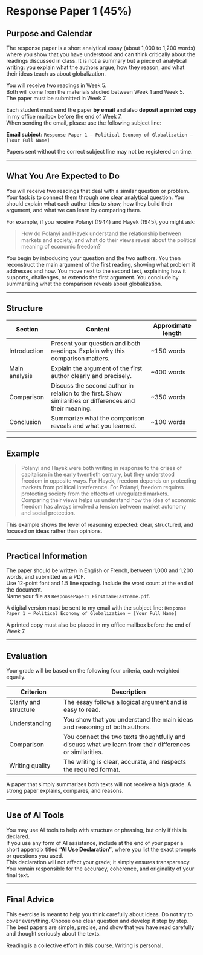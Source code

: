 # Response Paper 1 (45%)

## Purpose and Calendar

The response paper is a short analytical essay (about 1,000 to 1,200 words) where you show that you have understood and can think critically about the readings discussed in class. It is not a summary but a piece of analytical writing: you explain what the authors argue, how they reason, and what their ideas teach us about globalization.

You will receive two readings in Week 5.  
Both will come from the materials studied between Week 1 and Week 5.  
The paper must be submitted in Week 7.

Each student must send the paper **by email** and also **deposit a printed copy** in my office mailbox before the end of Week 7.  
When sending the email, please use the following subject line:

**Email subject:** `Response Paper 1 – Political Economy of Globalization – [Your Full Name]`

Papers sent without the correct subject line may not be registered on time.

---

## What You Are Expected to Do

You will receive two readings that deal with a similar question or problem. Your task is to connect them through one clear analytical question. You should explain what each author tries to show, how they build their argument, and what we can learn by comparing them.

For example, if you receive Polanyi (1944) and Hayek (1945), you might ask:
> How do Polanyi and Hayek understand the relationship between markets and society, and what do their views reveal about the political meaning of economic freedom?

You begin by introducing your question and the two authors. You then reconstruct the main argument of the first reading, showing what problem it addresses and how. You move next to the second text, explaining how it supports, challenges, or extends the first argument. You conclude by summarizing what the comparison reveals about globalization.

---

## Structure

| Section | Content | Approximate length |
|----------|----------|--------------------|
| Introduction | Present your question and both readings. Explain why this comparison matters. | ~150 words |
| Main analysis | Explain the argument of the first author clearly and precisely. | ~400 words |
| Comparison | Discuss the second author in relation to the first. Show similarities or differences and their meaning. | ~350 words |
| Conclusion | Summarize what the comparison reveals and what you learned. | ~100 words |

---

## Example

> Polanyi and Hayek were both writing in response to the crises of capitalism in the early twentieth century, but they understood freedom in opposite ways. For Hayek, freedom depends on protecting markets from political interference. For Polanyi, freedom requires protecting society from the effects of unregulated markets. Comparing their views helps us understand how the idea of economic freedom has always involved a tension between market autonomy and social protection.

This example shows the level of reasoning expected: clear, structured, and focused on ideas rather than opinions.

---

## Practical Information

The paper should be written in English or French, between 1,000 and 1,200 words, and submitted as a PDF.  
Use 12-point font and 1.5 line spacing. Include the word count at the end of the document.  
Name your file as `ResponsePaper1_FirstnameLastname.pdf`.

A digital version must be sent to my email with the subject line:
`Response Paper 1 – Political Economy of Globalization – [Your Full Name]`

A printed copy must also be placed in my office mailbox before the end of Week 7.

---

## Evaluation

Your grade will be based on the following four criteria, each weighted equally.

| Criterion | Description |
|------------|-------------|
| Clarity and structure | The essay follows a logical argument and is easy to read. |
| Understanding | You show that you understand the main ideas and reasoning of both authors. |
| Comparison | You connect the two texts thoughtfully and discuss what we learn from their differences or similarities. |
| Writing quality | The writing is clear, accurate, and respects the required format. |

A paper that simply summarizes both texts will not receive a high grade. A strong paper explains, compares, and reasons.

---

## Use of AI Tools

You may use AI tools to help with structure or phrasing, but only if this is declared.  
If you use any form of AI assistance, include at the end of your paper a short appendix titled **“AI Use Declaration”**, where you list the exact prompts or questions you used.  
This declaration will not affect your grade; it simply ensures transparency.  
You remain responsible for the accuracy, coherence, and originality of your final text.

---

## Final Advice

This exercise is meant to help you think carefully about ideas. Do not try to cover everything. Choose one clear question and develop it step by step. The best papers are simple, precise, and show that you have read carefully and thought seriously about the texts.

Reading is a collective effort in this course. Writing is personal.
